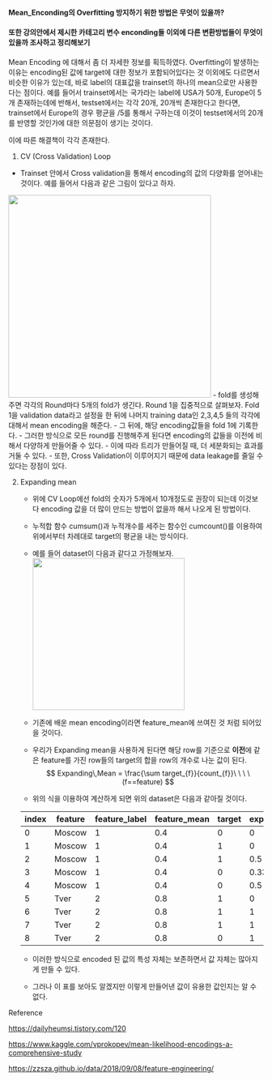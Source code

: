 #### Mean_Enconding의 Overfitting 방지하기 위한 방법은 무엇이 있을까? 
#### 또한 강의안에서 제시한 카테고리 변수 enconding들 이외에 다른 변환방법들이 무엇이 있을까 조사하고 정리해보기



Mean Encoding 에 대해서 좀 더 자세한 정보를 획득하였다.
Overfitting이 발생하는 이유는 encoding된 값에 target에 대한 정보가 포함되어있다는 것 이외에도 다르면서 비슷한 이유가 있는데, 바로 label의 대표값을 trainset의 하나의 mean으로만 사용한다는 점이다.
예를 들어서 trainset에서는 국가라는 label에 USA가 50개, Europe이 5개 존재하는데에 반해서, testset에서는 각각 20개, 20개씩 존재한다고 한다면, trainset에서 Europe의 경우 평균을 /5를 통해서 구하는데 이것이 testset에서의 20개를 반영할 것인가에 대한 의문점이 생기는 것이다.


이에 따른 해결책이 각각 존재한다.
1.	CV (Cross Validation) Loop
   -	Trainset 안에서 Cross validation을 통해서 encoding의 값의 다양화를 얻어내는 것이다.
   예를 들어서 다음과 같은 그림이 있다고 하자. 
   <img src="https://www.dropbox.com/s/rvfcwp9ozw9bozv/Screenshot%202018-08-23%2020.13.11.png?raw=1" width="400px"/>
   - fold를 생성해주면 각각의 Round마다 5개의 fold가 생긴다. Round 1을 집중적으로 살펴보자. Fold 1을 validation data라고 설정을 한 뒤에 나머지 training data인 2,3,4,5 들의 각각에 대해서 mean encoding을 해준다.
   - 그 뒤에, 해당 encoding값들을 fold 1에 기록한다.
   - 그러한 방식으로 모든 round를 진행해주게 된다면 encoding의 값들을 이전에 비해서 다양하게 만들어줄 수 있다.
   - 이에 따라 트리가 만들어질 때, 더 세분화되는 효과를 거둘 수 있다.
   - 또한, Cross Validation이 이루어지기 때문에 data leakage를 줄일 수 있다는 장점이 있다.

2. Expanding mean
   - 위에 CV Loop에선 fold의 숫자가 5개에서 10개정도로 권장이 되는데 이것보다 encoding 값을 더 많이 만드는 방법이 없을까 해서 나오게 된 방법이다.
   
   - 누적합 함수 cumsum()과 누적개수를 세주는 함수인 cumcount()를 이용하여 위에서부터 차례대로 target의 평균을 내는 방식이다.
   
   - 예를 들어 dataset이 다음과 같다고 가정해보자.
     <img src="https://miro.medium.com/max/396/1*zJ-TwjLVZLYVXQb4pesebw.png" width='300px'/>
   
   - 기존에 배운 mean encoding이라면 feature_mean에 쓰여진 것 처럼 되어있을 것이다.
   
   - 우리가 Expanding mean을 사용하게 된다면 해당 row를 기준으로 **이전**에 같은 feature를 가진 row들의 target의 합을 row의 개수로 나눈 값이 된다.
     $$
Expanding\,Mean = \frac{\sum target_{f}}{count_{f}}\ \ \ \ (f==feature)
$$
     
   -  위의 식을 이용하여 계산하게 되면 위의 dataset은 다음과 같아질 것이다.

     |index|feature|feature_label|feature_mean|target|expanding_mean|
     |------|---|---|---|---|---|
     |0|Moscow|1|0.4|0|0|
     |1|Moscow|1|0.4|1|0|
     |2|Moscow|1|0.4|1|0.5|
     |3|Moscow|1|0.4|0|0.33|
     |4|Moscow|1|0.4|0|0.5|
     |5|Tver|2|0.8|1|0|
     |6|Tver|2|0.8|1|1|
     |7|Tver|2|0.8|1|1|
     |8|Tver|2|0.8|0|1|
     
   - 이러한 방식으로 encoded 된 값의 특성 자체는 보존하면서 값 자체는 많아지게 만들 수 있다.
   
   - 그러나 이 표를 보아도 알겠지만 이렇게 만들어낸 값이 유용한 값인지는 알 수 없다. 







Reference

https://dailyheumsi.tistory.com/120

https://www.kaggle.com/vprokopev/mean-likelihood-encodings-a-comprehensive-study

https://zzsza.github.io/data/2018/09/08/feature-engineering/